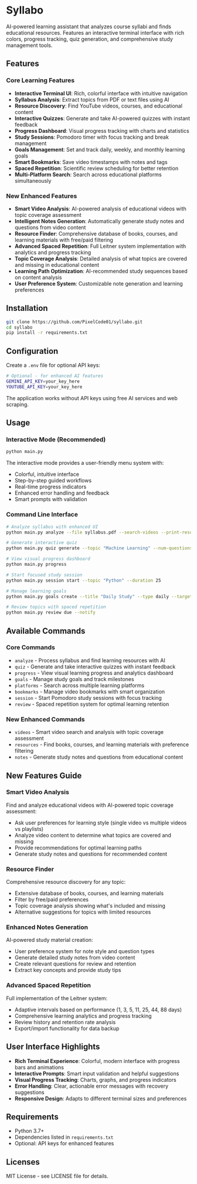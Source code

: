 # Syllabo

AI-powered learning assistant that analyzes course syllabi and finds educational resources. Features an interactive terminal interface with rich colors, progress tracking, quiz generation, and comprehensive study management tools.

## Features

### Core Learning Features
- **Interactive Terminal UI**: Rich, colorful interface with intuitive navigation
- **Syllabus Analysis**: Extract topics from PDF or text files using AI
- **Resource Discovery**: Find YouTube videos, courses, and educational content
- **Interactive Quizzes**: Generate and take AI-powered quizzes with instant feedback
- **Progress Dashboard**: Visual progress tracking with charts and statistics
- **Study Sessions**: Pomodoro timer with focus tracking and break management
- **Goals Management**: Set and track daily, weekly, and monthly learning goals
- **Smart Bookmarks**: Save video timestamps with notes and tags
- **Spaced Repetition**: Scientific review scheduling for better retention
- **Multi-Platform Search**: Search across educational platforms simultaneously

### New Enhanced Features
- **Smart Video Analysis**: AI-powered analysis of educational videos with topic coverage assessment
- **Intelligent Notes Generation**: Automatically generate study notes and questions from video content
- **Resource Finder**: Comprehensive database of books, courses, and learning materials with free/paid filtering
- **Advanced Spaced Repetition**: Full Leitner system implementation with analytics and progress tracking
- **Topic Coverage Analysis**: Detailed analysis of what topics are covered and missing in educational content
- **Learning Path Optimization**: AI-recommended study sequences based on content analysis
- **User Preference System**: Customizable note generation and learning preferences

## Installation

```bash
git clone https://github.com/PixelCode01/syllabo.git
cd syllabo
pip install -r requirements.txt
```

## Configuration

Create a `.env` file for optional API keys:

```bash
# Optional - for enhanced AI features
GEMINI_API_KEY=your_key_here
YOUTUBE_API_KEY=your_key_here
```

The application works without API keys using free AI services and web scraping.

## Usage

### Interactive Mode (Recommended)
```bash
python main.py
```

The interactive mode provides a user-friendly menu system with:
- Colorful, intuitive interface
- Step-by-step guided workflows
- Real-time progress indicators
- Enhanced error handling and feedback
- Smart prompts with validation

### Command Line Interface
```bash
# Analyze syllabus with enhanced UI
python main.py analyze --file syllabus.pdf --search-videos --print-results

# Generate interactive quiz
python main.py quiz generate --topic "Machine Learning" --num-questions 5

# View visual progress dashboard
python main.py progress

# Start focused study session
python main.py session start --topic "Python" --duration 25

# Manage learning goals
python main.py goals create --title "Daily Study" --type daily --target 30 --unit minutes

# Review topics with spaced repetition
python main.py review due --notify
```

## Available Commands

### Core Commands
- `analyze` - Process syllabus and find learning resources with AI
- `quiz` - Generate and take interactive quizzes with instant feedback
- `progress` - View visual learning progress and analytics dashboard
- `goals` - Manage study goals and track milestones
- `platforms` - Search across multiple learning platforms
- `bookmarks` - Manage video bookmarks with smart organization
- `session` - Start Pomodoro study sessions with focus tracking
- `review` - Spaced repetition system for optimal learning retention

### New Enhanced Commands
- `videos` - Smart video search and analysis with topic coverage assessment
- `resources` - Find books, courses, and learning materials with preference filtering
- `notes` - Generate study notes and questions from educational content

## New Features Guide

### Smart Video Analysis
Find and analyze educational videos with AI-powered topic coverage assessment:
- Ask user preferences for learning style (single video vs multiple videos vs playlists)
- Analyze video content to determine what topics are covered and missing
- Provide recommendations for optimal learning paths
- Generate study notes and questions for recommended content

### Resource Finder
Comprehensive resource discovery for any topic:
- Extensive database of books, courses, and learning materials
- Filter by free/paid preferences
- Topic coverage analysis showing what's included and missing
- Alternative suggestions for topics with limited resources

### Enhanced Notes Generation
AI-powered study material creation:
- User preference system for note style and question types
- Generate detailed study notes from video content
- Create relevant questions for review and retention
- Extract key concepts and provide study tips

### Advanced Spaced Repetition
Full implementation of the Leitner system:
- Adaptive intervals based on performance (1, 3, 5, 11, 25, 44, 88 days)
- Comprehensive learning analytics and progress tracking
- Review history and retention rate analysis
- Export/import functionality for data backup

## User Interface Highlights

- **Rich Terminal Experience**: Colorful, modern interface with progress bars and animations
- **Interactive Prompts**: Smart input validation and helpful suggestions
- **Visual Progress Tracking**: Charts, graphs, and progress indicators
- **Error Handling**: Clear, actionable error messages with recovery suggestions
- **Responsive Design**: Adapts to different terminal sizes and preferences

## Requirements

- Python 3.7+
- Dependencies listed in `requirements.txt`
- Optional: API keys for enhanced features

## Licenses
MIT License - see LICENSE file for details.